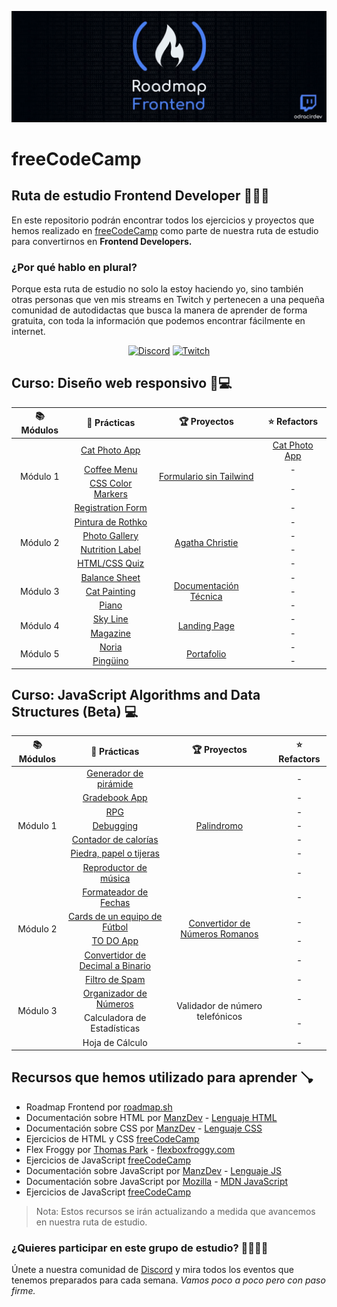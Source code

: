 ![Roadmap Frontend con freeCodeCamp](./assets/roadmap-frontend-freecodecamp.webp)

# freeCodeCamp

## Ruta de estudio Frontend Developer 🧑🏻‍💻

En este repositorio podrán encontrar todos los ejercicios y proyectos que hemos realizado en [freeCodeCamp](https://freecodecamp.org) como parte de nuestra ruta de estudio para convertirnos en **Frontend Developers.**

### ¿Por qué hablo en plural?

Porque esta ruta de estudio no solo la estoy haciendo yo, sino también otras personas que ven mis streams en Twitch y pertenecen a una pequeña comunidad de autodidactas que busca la manera de aprender de forma gratuita, con toda la información que podemos encontrar fácilmente en internet.

<div align="center">

[![Discord](https://img.shields.io/badge/Discord-5865F2.svg?style=for-the-badge&logo=Discord&logoColor=white)](https://discord.gg/AFrzAEYA85)
[![Twitch](https://img.shields.io/badge/Twitch-9146FF.svg?style=for-the-badge&logo=Twitch&logoColor=white)](https://twitch.tv/odracirdev)

</div>

## Curso: Diseño web responsivo 📱💻

<table>
    <thead>
        <tr>
            <th>📚 Módulos</th>
            <th>🧩 Prácticas</th>
            <th>🏆 Proyectos</th>
            <th>⭐ Refactors</th>
        </tr>
    </thead>
    <tbody>
        <tr>
            <td rowspan=4 align="center">Módulo 1</td>
            <td align="center"><a href="https://odracirdev.github.io/freeCodeCamp/Practicas/CatPhotoApp/" target="_blank">Cat Photo App</a></td>
            <td rowspan=4 align="center"><a href="https://odracirdev.github.io/freeCodeCamp/Proyectos/Encuesta/" target="_blank">Formulario sin Tailwind</a></td>
            <td align="center"><a href="https://odracirdev.github.io/freeCodeCamp/Refactors/CatPhotoApp/" target="_blank">Cat Photo App</a></td>
        </tr>
        <tr>
            <td align="center"><a href="https://odracirdev.github.io/freeCodeCamp/Practicas/CoffeeMenu/" target="_blank">Coffee Menu</a></td>
            <td align="center">-</td>
        </tr>
        <tr>
            <td align="center"><a href="https://odracirdev.github.io/freeCodeCamp/Practicas/CSSColorMarkers" target="_blank">CSS Color Markers</a></td>
            <td align="center">-</td>
        </tr>
        <tr>
            <td align="center"><a href="https://odracirdev.github.io/freeCodeCamp/Practicas/RegistrationForm/" target="_blank">Registration Form</a></td>
            <td align="center">-</td>
        </tr>
        <tr>
            <td rowspan=4 align="center">Módulo 2</td>
            <td align="center"><a href="https://odracirdev.github.io/freeCodeCamp/Practicas/Rothko/" target="_blank">Pintura de Rothko</a></td>
            <td rowspan=4 align="center"><a href="https://odracirdev.github.io/freeCodeCamp/Proyectos/Homenaje/" target="_blank">Agatha Christie</a></td>
            <td align="center">-</td>
        </tr>
        <tr>
            <td align="center"><a href="https://odracirdev.github.io/freeCodeCamp/Practicas/CSSFlexboxPhotoGallery/" target="_blank">Photo Gallery</a></td>
            <td align="center">-</td>
        </tr>
        <tr>
            <td align="center"><a href="https://odracirdev.github.io/freeCodeCamp/Practicas/NutritionLabel/" target="_blank">Nutrition Label</a></td>
            <td align="center">-</td>
        </tr>
        <tr>
            <td align="center"><a href="https://odracirdev.github.io/freeCodeCamp/Practicas/HTMLCSSQuiz/" target="_blank">HTML/CSS Quiz</a></td>
            <td align="center">-</td>
        </tr>
        <tr>
            <td rowspan=3 align="center">Módulo 3</td>
            <td align="center"><a href="https://odracirdev.github.io/freeCodeCamp/Practicas/BalanceSheet/" target="_blank">Balance Sheet</a></td>
            <td rowspan=3 align="center"><a href="https://odracirdev.github.io/freeCodeCamp/Proyectos/Documentacion/" target="_blank">Documentación Técnica</a></td>
            <td align="center">-</td>
        </tr>
        <tr>
            <td align="center"><a href="https://odracirdev.github.io/freeCodeCamp/Practicas/CatPainting/" target="_blank">Cat Painting</a></td>
            <td align="center">-</td>
        </tr>
        <tr>
            <td align="center"><a href="https://odracirdev.github.io/freeCodeCamp/Practicas/Piano/" target="_blank">Piano</a></td>
            <td align="center">-</td>
        </tr>
        <tr>
            <td rowspan=2 align="center">Módulo 4</td>
            <td align="center"><a href="https://odracirdev.github.io/freeCodeCamp/Practicas/SkyLine/" target="_blank">Sky Line</a></td>
            <td rowspan=2 align="center"><a href="https://odracirdev.github.io/freeCodeCamp/Proyectos/LandingPage/" target="_blank">Landing Page</a></td>
            <td align="center">-</td>
        </tr>
        <tr>
            <td align="center"><a href="https://odracirdev.github.io/freeCodeCamp/Practicas/Magazine/" target="_blank">Magazine</a></td>
            <td align="center">-</td>
        </tr>
        <tr>
            <td rowspan=2 align="center">Módulo 5</td>
            <td align="center"><a href="https://odracirdev.github.io/freeCodeCamp/Practicas/Noria/" target="_blank">Noria</a></td>
            <td rowspan=2 align="center"><a href="https://odracirdev.github.io/freeCodeCamp/Proyectos/Portafolio/" target="_blank">Portafolio</a></td>
            <td align="center">-</td>
        </tr>
        <tr>
            <td align="center"><a href="https://odracirdev.github.io/freeCodeCamp/Practicas/Pinguino/" target="_blank">Pingüino</a></td>
            <td align="center">-</td>
        </tr>
    </tbody>
</table>

## Curso: JavaScript Algorithms and Data Structures (Beta) 💻

<table>
    <thead>
        <tr>
            <th>📚 Módulos</th>
            <th>🧩 Prácticas</th>
            <th>🏆 Proyectos</th>
            <th>⭐ Refactors</th>
        </tr>
    </thead>
    <tbody>
        <tr>
            <td rowspan=7 align="center">Módulo 1</td>
            <td align="center"><a href="https://odracirdev.github.io/freeCodeCamp/Practicas/Pyramid/" target="_blank">Generador de pirámide</a></td>
            <td rowspan=7 align="center"><a href="https://odracirdev.github.io/freeCodeCamp/Proyectos/Palindromo/" target="_blank">Palindromo</a></td>
            <td align="center">-</td>
        </tr>
        <tr>
            <td align="center"><a href="https://odracirdev.github.io/freeCodeCamp/Practicas/GradebookApp/" target="_blank">Gradebook App</a></td>
            <td align="center">-</td>
        </tr>
        <tr>
            <td align="center"><a href="https://odracirdev.github.io/freeCodeCamp/Practicas/RPG/" target="_blank">RPG</a></td>
            <td align="center">-</td>
        </tr>
        <tr>
            <td align="center"><a href="https://odracirdev.github.io/freeCodeCamp/Practicas/Debugging/" target="_blank">Debugging</a></td>
            <td align="center">-</td>
        </tr>
        <tr>
            <td align="center"><a href="https://odracirdev.github.io/freeCodeCamp/Practicas/ContadorDeCalorias/" target="_blank">Contador de calorías</a></td>
            <td align="center">-</td>
        </tr>
        <tr>
            <td align="center"><a href="https://odracirdev.github.io/freeCodeCamp/Practicas/PiedraPapelTijeras/" target="_blank">Piedra, papel o tijeras</a></td>
            <td align="center">-</td>
        </tr>
        <tr>
            <td align="center"><a href="https://odracirdev.github.io/freeCodeCamp/Practicas/MusicPlayer/" target="_blank">Reproductor de música</a></td>
            <td align="center">-</td>
        </tr>
        <tr>
            <td rowspan=4 align="center">Módulo 2</td>
            <td align="center"><a href="https://odracirdev.github.io/freeCodeCamp/Practicas/DateFormatter/" target="_blank">Formateador de Fechas</a></td>
            <td rowspan=4 align="center"><a href="https://odracirdev.github.io/freeCodeCamp/Proyectos/RomanNumeralConverter">Convertidor de Números Romanos</a></td>
            <td align="center">-</td>
        </tr>
        <tr>
            <td align="center"><a href="https://odracirdev.github.io/freeCodeCamp/Practicas/FootballTeamCards/" target="_blank">Cards de un equipo de Fútbol</a></td>
            <td align="center">-</td>
        </tr>
        <tr>
            <td align="center"><a href="https://odracirdev.github.io/freeCodeCamp/Practicas/TodoApp/" target="_blank">TO DO App</a></td>
            <td align="center">-</td>
        </tr>
        <tr>
            <td align="center"><a href="https://odracirdev.github.io/freeCodeCamp/Practicas/DecimalToBinary/" target="_blank">Convertidor de Decimal a Binario</a></td>
            <td align="center">-</td>
        </tr>
        <tr>
            <td rowspan=4 align="center">Módulo 3</td>
            <td align="center"><a href="https://odracirdev.github.io/freeCodeCamp/Practicas/FiltroDeSpam/" target="_blank">Filtro de Spam</a></td>
            <td rowspan=4 align="center">Validador de número telefónicos</td>
            <td align="center">-</td>
        </tr>
        <tr>
            <td align="center"><a href="https://odracirdev.github.io/freeCodeCamp/Practicas/FiltroDeSpam/" target="_blank">Organizador de Números</a></td>
            <td align="center">-</td>
        </tr>
        <tr>
            <td align="center">Calculadora de Estadísticas</td>
            <td align="center">-</td>
        </tr>
        <tr>
            <td align="center">Hoja de Cálculo</td>
            <td align="center">-</td>
        </tr>
    </tbody>
</table>

## Recursos que hemos utilizado para aprender 🪠

- Roadmap Frontend por [roadmap.sh](https://roadmap.sh/frontend)
- Documentación sobre HTML por [ManzDev](https://manz.dev) - [Lenguaje HTML](https://lenguajehtml.com)
- Documentación sobre CSS por [ManzDev](https://manz.dev) - [Lenguaje CSS](https://lenguajecss.com)
- Ejercicios de HTML y CSS [freeCodeCamp](https://www.freecodecamp.org/espanol/learn/2022/responsive-web-design/)
- Flex Froggy por [Thomas Park](https://thomaspark.co/) - [flexboxfroggy.com](https://flexboxfroggy.com/)
- Ejercicios de JavaScript [freeCodeCamp](https://www.freecodecamp.org/learn/javascript-algorithms-and-data-structures-v8/)
- Documentación sobre JavaScript por [ManzDev](https://manz.dev) - [Lenguaje JS](https://lenguajejs.com)
- Documentación sobre JavaScript por [Mozilla](https://mozilla.org/) - [MDN JavaScript](https://developer.mozilla.org/es/docs/Web/JavaScript)
- Ejercicios de JavaScript [freeCodeCamp](https://www.freecodecamp.org/learn/javascript-algorithms-and-data-structures-v8/)

> Nota: Estos recursos se irán actualizando a medida que avancemos en nuestra ruta de estudio.

### ¿Quieres participar en este grupo de estudio? 🫱🏻‍🫲🏻

Únete a nuestra comunidad de [Discord](https://discord.gg/3m9KdYAf3p) y mira todos los eventos que tenemos preparados para cada semana. _Vamos poco a poco pero con paso firme._
